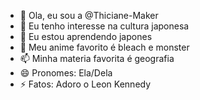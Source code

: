 - 👋 Ola, eu sou a @Thiciane-Maker
- 👀 Eu tenho interesse na cultura japonesa 
- 🌱 Eu estou aprendendo japones
- 💞️ Meu anime favorito é bleach e monster
- 📫 Minha materia favorita é geografia
- 😄 Pronomes: Ela/Dela
- ⚡ Fatos: Adoro o Leon Kennedy

<!---
Thiciane-Maker/Thiciane-Maker is a ✨ special ✨ repository because its `README.md` (this file) appears on your GitHub profile.
You can click the Preview link to take a look at your changes.
--->

